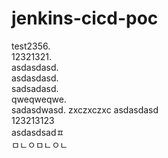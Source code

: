 # jenkins-cicd-poc

test2356.   
12321321.   
asdasdasd.  
asdasdasd.     
sadsadasd.    
qweqweqwe.  
sadasdwasd. 
zxczxczxc
asdasdasd    
123213123  
asdasdsadㅍ  
ㅁㄴㅇㅁㄴㅇㄴ
